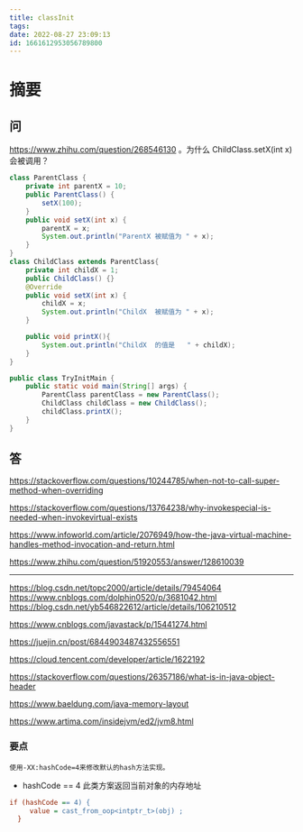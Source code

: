 ```yaml
---
title: classInit
tags: 
date: 2022-08-27 23:09:13
id: 1661612953056789800
---
```

# 摘要

## 问

 https://www.zhihu.com/question/268546130 。为什么  ChildClass.setX(int x) 会被调用？

```java
class ParentClass {
    private int parentX = 10;
    public ParentClass() {
        setX(100);
    }
    public void setX(int x) {
        parentX = x;
        System.out.println("ParentX 被赋值为 " + x);
    }
}
class ChildClass extends ParentClass{
    private int childX = 1;
    public ChildClass() {}
    @Override
    public void setX(int x) {
        childX = x;
        System.out.println("ChildX  被赋值为 " + x);
    }

    public void printX(){
        System.out.println("ChildX  的值是   " + childX);
    }
}

public class TryInitMain {
    public static void main(String[] args) {
        ParentClass parentClass = new ParentClass();
        ChildClass childClass = new ChildClass();
        childClass.printX();
    }
}
```

## 答

https://stackoverflow.com/questions/10244785/when-not-to-call-super-method-when-overriding 

https://stackoverflow.com/questions/13764238/why-invokespecial-is-needed-when-invokevirtual-exists

https://www.infoworld.com/article/2076949/how-the-java-virtual-machine-handles-method-invocation-and-return.html

https://www.zhihu.com/question/51920553/answer/128610039

---

https://blog.csdn.net/topc2000/article/details/79454064
https://www.cnblogs.com/dolphin0520/p/3681042.html
https://blog.csdn.net/yb546822612/article/details/106210512

https://www.cnblogs.com/javastack/p/15441274.html

https://juejin.cn/post/6844903487432556551

https://cloud.tencent.com/developer/article/1622192

https://stackoverflow.com/questions/26357186/what-is-in-java-object-header

https://www.baeldung.com/java-memory-layout

https://www.artima.com/insidejvm/ed2/jvm8.html

### 要点

```
使用-XX:hashCode=4来修改默认的hash方法实现。
```

- hashCode == 4
  此类方案返回当前对象的内存地址

```ini
if (hashCode == 4) {
     value = cast_from_oop<intptr_t>(obj) ;
  }
```
